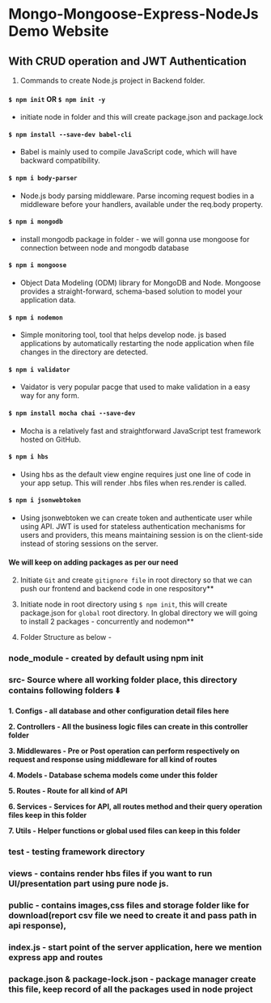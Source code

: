 # Mongo-Mongoose-Express-NodeJs Demo Website

## With CRUD operation and JWT Authentication

1. Commands to create Node.js project in Backend folder.
#### `$ npm init` OR `$ npm init -y`
- initiate node in folder and this will create package.json and  package.lock
#### `$ npm install --save-dev babel-cli` 
- Babel is mainly used to compile JavaScript code, which will have backward compatibility.
#### `$ npm i body-parser` 
- Node.js body parsing middleware. Parse incoming request bodies in a middleware before your handlers, available under the req.body property.
#### `$ npm i mongodb` 
- install mongodb package in folder - we will gonna use mongoose for connection between node and mongodb database  
#### `$ npm i mongoose` 
- Object Data Modeling (ODM) library for MongoDB and Node. Mongoose provides a straight-forward, schema-based solution to model your application data.
#### `$ npm i nodemon` 
- Simple monitoring tool, tool that helps develop node. js based applications by automatically restarting the node application when file changes in the directory are detected. 
#### `$ npm i validator`  
- Vaidator is very popular pacge that used to make validation in a easy way for any form. 
#### `$ npm install mocha chai --save-dev`
- Mocha is a relatively fast and straightforward JavaScript test framework hosted on GitHub.
#### `$ npm i hbs`
- Using hbs as the default view engine requires just one line of code in your app setup. This will render .hbs files when res.render is called.
#### `$ npm i jsonwebtoken`
- Using jsonwebtoken we can create token and authenticate user while using API. JWT is used for stateless authentication mechanisms for users and providers, this means maintaining session is on the client-side instead of storing sessions on the server.
#### We will keep on adding packages as per our need

2. Initiate `Git` and create `gitignore file` in root directory so that we can push our frontend and backend code in one respository**

3. Initiate node in root directory using `$ npm init`, this will create package.json for `global` root directory. In global directory we will going to install 2 packages - concurrently and nodemon**

4. Folder Structure as below -
### node_module - created by default using npm init

### src- Source where all working folder place, this directory contains following folders ⬇️

**1. Configs - all database and other configuration detail files here**

**2. Controllers - All the business logic files can create in this controller folder**

**3. Middlewares - Pre or Post operation can perform respectively on request and response using middleware for all kind of routes**

**4. Models - Database schema models come under this folder**

**5. Routes - Route for all kind of  API**

**6. Services - Services for API, all routes method and their query operation files keep in this folder**

**7. Utils - Helper functions or global used files can keep in this folder**

### test - testing framework directory

### views - contains render hbs files if you want to run UI/presentation part using pure node js.

### public - contains images,css files and storage folder like for download(report csv file we need to create it and pass path in api response), 

### index.js - start point of the server application, here we mention express app and routes

### package.json & package-lock.json - package manager create this file, keep record of all the packages used in node project


